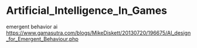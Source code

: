 # Artificial_Intelligence_In_Games


emergent behavior ai
https://www.gamasutra.com/blogs/MikeDiskett/20130720/196675/AI_design_for_Emergent_Behaviour.php